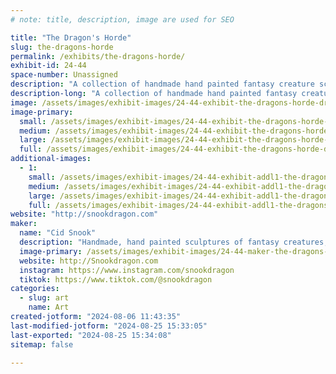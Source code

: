 ```yaml
---
# note: title, description, image are used for SEO

title: "The Dragon's Horde"
slug: the-dragons-horde
permalink: /exhibits/the-dragons-horde/
exhibit-id: 24-44
space-number: Unassigned
description: "A collection of handmade hand painted fantasy creature sculptures made by artist Cid Snook."
description-long: "A collection of handmade hand painted fantasy creature sculptures made by artist Cid Snook. Mainly featuring dragons, but also features kitsune (foxes), wolves, and a collection of figurines made by hand in clay."
image: /assets/images/exhibit-images/24-44-exhibit-the-dragons-horde-dragons-large.jpg
image-primary: 
  small: /assets/images/exhibit-images/24-44-exhibit-the-dragons-horde-dragons-small.jpg
  medium: /assets/images/exhibit-images/24-44-exhibit-the-dragons-horde-dragons-medium.jpg
  large: /assets/images/exhibit-images/24-44-exhibit-the-dragons-horde-dragons-large.jpg
  full: /assets/images/exhibit-images/24-44-exhibit-the-dragons-horde-dragons-full.jpg
additional-images: 
  - 1:
    small: /assets/images/exhibit-images/24-44-exhibit-addl1-the-dragons-horde-img-20191020-203630186-small.jpg
    medium: /assets/images/exhibit-images/24-44-exhibit-addl1-the-dragons-horde-img-20191020-203630186-medium.jpg
    large: /assets/images/exhibit-images/24-44-exhibit-addl1-the-dragons-horde-img-20191020-203630186-large.jpg
    full: /assets/images/exhibit-images/24-44-exhibit-addl1-the-dragons-horde-img-20191020-203630186-full.jpg
website: "http://snookdragon.com"
maker: 
  name: "Cid Snook"
  description: "Handmade, hand painted sculptures of fantasy creatures, mainly dragons."
  image-primary: /assets/images/exhibit-images/24-44-maker-the-dragons-horde-starsdragonetsybanner-medium.jpg
  website: http://Snookdragon.com
  instagram: https://www.instagram.com/snookdragon
  tiktok: https://www.tiktok.com/@snookdragon
categories: 
  - slug: art
    name: Art
created-jotform: "2024-08-06 11:43:35"
last-modified-jotform: "2024-08-25 15:33:05"
last-exported: "2024-08-25 15:34:08"
sitemap: false

---
```


